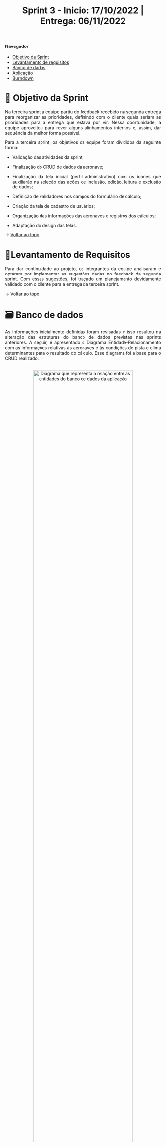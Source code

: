 <div align="center">
  <h1>Sprint 3 - Inicio: 17/10/2022 | Entrega: 06/11/2022</h1>
</div>

<br id="topo"> 

#### Navegador
* <a href="#objetivo">Objetivo da Sprint</a>
* <a href="#requisitos">Levantamento de requisitos</a>
* <a href="#bd">Banco de dados</a>
* <a href="#type">Aplicação</a>
* <a href="#burndown">Burndown</a>

<span id="objetivo">

# 📌 Objetivo da Sprint 
  
<p align="justify">Na terceira sprint a equipe partiu do feedback recebido na segunda entrega para reorganizar as prioridades, definindo com o cliente quais seriam as prioridades para a entrega que estava por vir. Nessa oportunidade, a equipe aproveitou para rever alguns alinhamentos internos e, assim, dar sequência da melhor forma possível.</p>

<div align="justify">
Para a terceira sprint, os objetivos da equipe foram divididos da seguinte forma:
  
* Validação das atividades da sprint;
  
* Finalização do CRUD de dados da aeronave;
  
* Finalização da tela inicial (perfil administrativo) com os ícones que auxiliarão na seleção das ações de inclusão, edição, leitura e exclusão de dados;
  
* Definição de validadores nos campos do formulário de cálculo;

* Criação da tela de cadastro de usuários;

* Organização das informações das aeronaves e registros dos cálculos;

* Adaptação do design das telas.
  
</div>

→ [Voltar ao topo](#topo)

<span id="requisitos">

# 📝Levantamento de Requisitos 
  
<p align="justify">
Para dar continuidade ao projeto, os integrantes da equipe analisaram e optaram por implementar as sugestões dadas no feedback da segunda sprint. Com essas sugestões, foi traçado um planejamento devidamente validado com o cliente para a entrega da terceira sprint.</p>
  
→ [Voltar ao topo](#topo)
  
<span id="bd">

# 🗃 Banco de dados
  
<p align="justify">As informações inicialmente definidas foram revisadas e isso resultou na alteração das estruturas do banco de dados previstas nas sprints anteriores. A seguir, é apresentado o Diagrama Entidade-Relacionamento com as informações relativas às aeronaves e às condições de pista e clima determinantes para o resultado do cálculo. Esse diagrama foi a base para o CRUD realizado:<br>
<br></p>
<p align="center">
<img src="..." alt="Diagrama que representa a relação entre as entidades do banco de dados da aplicação" width="80%" height="80%">
</p>


→ [Voltar ao topo](#topo) 
 
<span id="type">

# 🖥 Aplicação
  
<p align="justify">A partir do feedback recebido nas duas primeiras sprints, validamos como entrega da terceira sprint as validações nos campos do formulário de cálculo, a criação da tela de cadastro de usuários, a finalização do CRUD dos dados das aeronaves, a adaptação do design das telas e a finalização da tela inicial (perfil administrativo) com os ícones que auxiliarão na seleção das ações de inclusão, edição, leitura e exclusão de dados. Assim, a equipe deu contuidade ao desenvolvimento da aplicação integrando o front-end e o back-end por meio da biblioteca React. Paralelamente a isso, o CRUD foi realizado com o My SQL, e esse banco de dados já está integrado à aplicação.
<br>
</p>


### Login e cadastro de usuários
  
[Em breve}
  
  
### Cadastro de aeronaves

Para acessar o vídeo que demonstra a etapa de cadastro da aeronave dentro da aplicação basta clicar [aqui](https://clipchamp.com/watch/liuBpFZVpDh).

  
### Cálculo 

[Em breve}


→ [Voltar ao topo](#topo)


<span id="burndown">
  
# 📉 Burndown
  
<p align="justify">O gráfico de Burndown é um método usado para acompanhar o andamento da sprint muito comum nas metodologias ágeis. Ele possui a vantagem de permitir a rápida visualização do progresso das atividades por todo o time de desenvolvimento, sem necessariamente entrar nas histórias de usuário.<br>
<br>
Neste gráfico de Burndown foi retratado o tempo empregado no desenvolvimento das atividades propostas e validadas junto ao cliente, bem como o tempo dedicado às pesquisas e estudos necessários para a realização das tarefas.<br>
</p>

<br>
<p align="center">
<img src="..." alt="Gráfico de Burndown representando as atividades desenvolvidas na terceira sprint" width="100%" height="100%">
<br>
<br>
<img src="..." alt="Descrição das atividades desenvolvidas na terceira sprint" width="100%" height="100%">
</p>

→ [Voltar ao topo](#topo)
